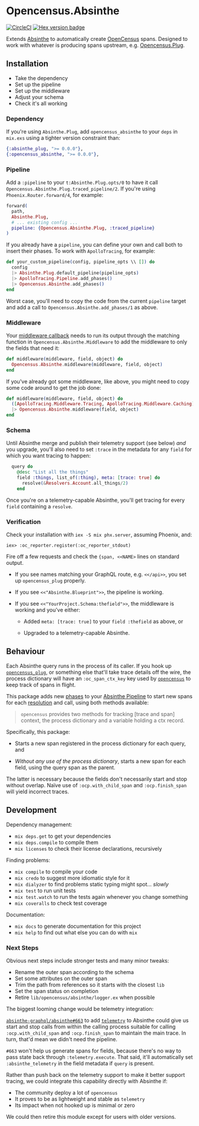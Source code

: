 # Opencensus.Absinthe

[![CircleCI](https://circleci.com/gh/opencensus-beam/opencensus_absinthe.svg?style=svg)](https://circleci.com/gh/opencensus-beam/opencensus_absinthe)
[![Hex version badge](https://img.shields.io/hexpm/v/opencensus_absinthe.svg)](https://hex.pm/packages/opencensus_absinthe)

Extends [Absinthe] to automatically create [OpenCensus] spans. Designed to
work with whatever is producing spans upstream, e.g. [Opencensus.Plug].

[Absinthe]: http://absinthe-graphql.org
[Opencensus.Plug]: https://github.com/opencensus-beam/opencensus_plug
[OpenCensus]: http://opencensus.io

## Installation

* Take the dependency
* Set up the pipeline
* Set up the middleware
* Adjust your schema
* Check it's all working

### Dependency

If you're using `Absinthe.Plug`, add `opencensus_absinthe` to your `deps`
in `mix.exs` using a tighter version constraint than:

```elixir
{:absinthe_plug, ">= 0.0.0"},
{:opencensus_absinthe, ">= 0.0.0"},
```

### Pipeline

Add a `:pipeline` to your `t:Absinthe.Plug.opts/0` to have it call
`Opencensus.Absinthe.Plug.traced_pipeline/2`. If you're using
`Phoenix.Router.forward/4`, for example:

``` elixir
forward(
  path,
  Absinthe.Plug,
  # ... existing config ...
  pipeline: {Opencensus.Absinthe.Plug, :traced_pipeline}
)
```

If you already have a `pipeline`, you can define your own and call both to
insert their phases. To work with `ApolloTracing`, for example:

```elixir
def your_custom_pipeline(config, pipeline_opts \\ []) do
  config
  |> Absinthe.Plug.default_pipeline(pipeline_opts)
  |> ApolloTracing.Pipeline.add_phases()
  |> Opencensus.Absinthe.add_phases()
end
```

Worst case, you'll need to copy the code from the current `pipeline` target
and add a call to `Opencensus.Absinthe.add_phases/1` as above.

### Middleware

Your [middleware callback][c:middleware/3] needs to run its output through
the matching function in `Opencensus.Absinthe.Middleware` to add the
middleware to only the fields that need it:

```elixir
def middleware(middleware, field, object) do
  Opencensus.Absinthe.middleware(middleware, field, object)
end
```

If you've already got some middleware, like above, you might need to copy
some code around to get the job done:

```elixir
def middleware(middleware, field, object) do
  ([ApolloTracing.Middleware.Tracing, ApolloTracing.Middleware.Caching] ++ middleware)
  |> Opencensus.Absinthe.middleware(field, object)
end
```

[c:middleware/3]: https://hexdocs.pm/absinthe/Absinthe.Schema.html#c:middleware/3

### Schema

Until Absinthe merge and publish their telemetry support (see below) _and_
you upgrade, you'll also need to set `:trace` in the metadata for any
`field` for which you want tracing to happen:

```elixir
  query do
    @desc "List all the things"
    field :things, list_of(:thing), meta: [trace: true] do
      resolve(&Resolvers.Account.all_things/2)
    end
```

Once you're on a telemetry-capable Absinthe, you'll get tracing for every
`field` containing a `resolve`.

### Verification

Check your installation with `iex -S mix phx.server`, assuming Phoenix, and:

    iex> :oc_reporter.register(:oc_reporter_stdout)

Fire off a few requests and check the `{span, <<NAME>` lines on standard
output.

* If you see names matching your GraphQL route, e.g. `<</api>>`, you set up
  `opencensus_plug` properly.

* If you see `<<"Absinthe.Blueprint">>`, the pipeline is working.

* If you see `<<"YourProject.Schema:thefield">>`, the middleware is working
  and you've either:

  * Added `meta: [trace: true]` to your `field :thefield` as above, or

  * Upgraded to a telemetry-capable Absinthe.

## Behaviour

Each Absinthe query runs in the process of its caller. If you hook up
[`opencensus_plug`][opencensus_plug], or something else that'll take trace
details off the wire, the process dictionary will have an `:oc_span_ctx_key`
key used by [`opencensus`][opencensus] to keep track of spans in flight.

This package adds new [phases] to your [Absinthe Pipeline][pipeline]
to start new spans for each [resolution] and call, using both methods
available:

> `opencensus` provides two methods for tracking \[trace and span] context,
> the process dictionary and a variable holding a ctx record.

Specifically, this package:

* Starts a new span registered in the process dictionary for each query, and

* _Without any use of the process dictionary_, starts a new span for each
  field, using the query span as the parent.

The latter is necessary because the fields don't necessarily start and stop
without overlap. Naïve use of `:ocp.with_child_span` and `:ocp.finish_span`
will yield incorrect traces.

[pipeline]: https://hexdocs.pm/absinthe/Absinthe.Pipeline.html
[phases]: https://hexdocs.pm/absinthe/Absinthe.Phase.html
[resolution]: https://hexdocs.pm/absinthe/Absinthe.Resolution.html
[opencensus]: https://hex.pm/packages/opencensus
[opencensus_plug]: https://hex.pm/packages/opencensus_plug

## Development

Dependency management:

* `mix deps.get` to get your dependencies
* `mix deps.compile` to compile them
* `mix licenses` to check their license declarations, recursively

Finding problems:

* `mix compile` to compile your code
* `mix credo` to suggest more idiomatic style for it
* `mix dialyzer` to find problems static typing might spot... *slowly*
* `mix test` to run unit tests
* `mix test.watch` to run the tests again whenever you change something
* `mix coveralls` to check test coverage

Documentation:

* `mix docs` to generate documentation for this project
* `mix help` to find out what else you can do with `mix`

### Next Steps

Obvious next steps include stronger tests and many minor tweaks:

* Rename the outer span according to the schema
* Set some attributes on the outer span
* Trim the path from references so it starts with the closest `lib`
* Set the span status on completion
* Retire `lib/opencensus/absinthe/logger.ex` when possible

The biggest looming change would be telemetry integration:

[`absinthe-graphql/absinthe#663`][PR663] to add [`telemetry`][telemetry] to
Absinthe could give us start and stop calls from within the calling process
suitable for calling `:ocp.with_child_span` and `:ocp.finish_span` to
maintain the main trace. In turn, that'd mean we didn't need the pipeline.

`#663` won't help us generate spans for fields, because there's no way to
pass state back through `:telemetry.execute`. That said, it'll automatically
set `:absinthe_telemetry` in the field metadata if `query` is present.

[PR663]: https://github.com/absinthe-graphql/absinthe/pull/663
[telemetry]: https://hex.pm/packages/telemetry

Rather than push back on the telemetry support to make it better support
tracing, we could integrate this capability directly with Absinthe if:

* The community deploy a lot of `opencensus`
* It proves to be as lightweight and stable as `telemetry`
* Its impact when not hooked up is minimal or zero

We could then retire this module except for users with older versions.
